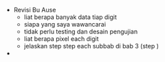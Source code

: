 - Revisi Bu Ause
	- liat berapa banyak data tiap digit
	- siapa yang saya wawancarai
	- tidak perlu testing dan desain pengujian
	- liat berapa pixel each digit
	- jelaskan step step each subbab di bab 3 (step )
- 